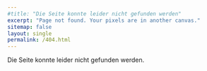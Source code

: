 ```yaml
---
#title: "Die Seite konnte leider nicht gefunden werden"
excerpt: "Page not found. Your pixels are in another canvas."
sitemap: false
layout: single
permalink: /404.html
---
```

<i class="fas fa-search"></i>  Die Seite konnte leider nicht gefunden werden.